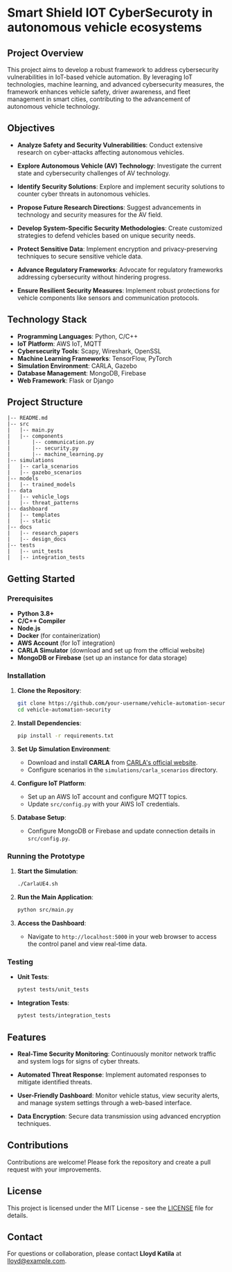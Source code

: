 # Smart Shield IOT CyberSecuroty in autonomous vehicle ecosystems
## Project Overview

This project aims to develop a robust framework to address cybersecurity vulnerabilities in IoT-based vehicle automation. By leveraging IoT technologies, machine learning, and advanced cybersecurity measures, the framework enhances vehicle safety, driver awareness, and fleet management in smart cities, contributing to the advancement of autonomous vehicle technology.

## Objectives

- **Analyze Safety and Security Vulnerabilities**: Conduct extensive research on cyber-attacks affecting autonomous vehicles.
  
- **Explore Autonomous Vehicle (AV) Technology**: Investigate the current state and cybersecurity challenges of AV technology.

- **Identify Security Solutions**: Explore and implement security solutions to counter cyber threats in autonomous vehicles.

- **Propose Future Research Directions**: Suggest advancements in technology and security measures for the AV field.

- **Develop System-Specific Security Methodologies**: Create customized strategies to defend vehicles based on unique security needs.

- **Protect Sensitive Data**: Implement encryption and privacy-preserving techniques to secure sensitive vehicle data.

- **Advance Regulatory Frameworks**: Advocate for regulatory frameworks addressing cybersecurity without hindering progress.

- **Ensure Resilient Security Measures**: Implement robust protections for vehicle components like sensors and communication protocols.

## Technology Stack

- **Programming Languages**: Python, C/C++
- **IoT Platform**: AWS IoT, MQTT
- **Cybersecurity Tools**: Scapy, Wireshark, OpenSSL
- **Machine Learning Frameworks**: TensorFlow, PyTorch
- **Simulation Environment**: CARLA, Gazebo
- **Database Management**: MongoDB, Firebase
- **Web Framework**: Flask or Django

## Project Structure

```
|-- README.md
|-- src
|   |-- main.py
|   |-- components
|       |-- communication.py
|       |-- security.py
|       |-- machine_learning.py
|-- simulations
|   |-- carla_scenarios
|   |-- gazebo_scenarios
|-- models
|   |-- trained_models
|-- data
|   |-- vehicle_logs
|   |-- threat_patterns
|-- dashboard
|   |-- templates
|   |-- static
|-- docs
|   |-- research_papers
|   |-- design_docs
|-- tests
|   |-- unit_tests
|   |-- integration_tests
```

## Getting Started

### Prerequisites

- **Python 3.8+**
- **C/C++ Compiler**
- **Node.js**
- **Docker** (for containerization)
- **AWS Account** (for IoT integration)
- **CARLA Simulator** (download and set up from the official website)
- **MongoDB or Firebase** (set up an instance for data storage)

### Installation

1. **Clone the Repository**:

   ```bash
   git clone https://github.com/your-username/vehicle-automation-security.git
   cd vehicle-automation-security
   ```

2. **Install Dependencies**:

   ```bash
   pip install -r requirements.txt
   ```

3. **Set Up Simulation Environment**:

   - Download and install **CARLA** from [CARLA's official website](https://carla.org/).
   - Configure scenarios in the `simulations/carla_scenarios` directory.

4. **Configure IoT Platform**:

   - Set up an AWS IoT account and configure MQTT topics.
   - Update `src/config.py` with your AWS IoT credentials.

5. **Database Setup**:

   - Configure MongoDB or Firebase and update connection details in `src/config.py`.

### Running the Prototype

1. **Start the Simulation**:

   ```bash
   ./CarlaUE4.sh
   ```

2. **Run the Main Application**:

   ```bash
   python src/main.py
   ```

3. **Access the Dashboard**:

   - Navigate to `http://localhost:5000` in your web browser to access the control panel and view real-time data.

### Testing

- **Unit Tests**:

  ```bash
  pytest tests/unit_tests
  ```

- **Integration Tests**:

  ```bash
  pytest tests/integration_tests
  ```

## Features

- **Real-Time Security Monitoring**: Continuously monitor network traffic and system logs for signs of cyber threats.
  
- **Automated Threat Response**: Implement automated responses to mitigate identified threats.

- **User-Friendly Dashboard**: Monitor vehicle status, view security alerts, and manage system settings through a web-based interface.

- **Data Encryption**: Secure data transmission using advanced encryption techniques.

## Contributions

Contributions are welcome! Please fork the repository and create a pull request with your improvements.

## License

This project is licensed under the MIT License - see the [LICENSE](LICENSE) file for details.

## Contact

For questions or collaboration, please contact **Lloyd Katila** at [lloyd@example.com](mailto:lloydkatila@gmail.com).


